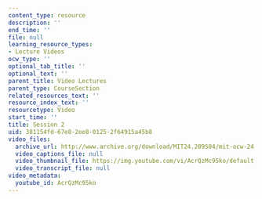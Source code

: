 ```yaml
---
content_type: resource
description: ''
end_time: ''
file: null
learning_resource_types:
- Lecture Videos
ocw_type: ''
optional_tab_title: ''
optional_text: ''
parent_title: Video Lectures
parent_type: CourseSection
related_resources_text: ''
resource_index_text: ''
resourcetype: Video
start_time: ''
title: Session 2
uid: 381154fd-67e8-2ee8-0125-2f64915a45b8
video_files:
  archive_url: http://www.archive.org/download/MIT24.209S04/mit-ocw-24.209-singer-17feb2004-220k.mp4
  video_captions_file: null
  video_thumbnail_file: https://img.youtube.com/vi/AcrQzMc95ko/default.jpg
  video_transcript_file: null
video_metadata:
  youtube_id: AcrQzMc95ko
---
```

